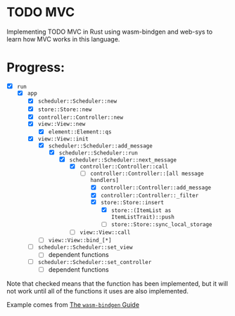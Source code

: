 # TODO MVC

Implementing TODO MVC in Rust using wasm-bindgen and web-sys
to learn how MVC works in this language.

# Progress:
- [x] `run`
  - [x] `app`
    - [x] `scheduler::Scheduler::new`
    - [x] `store::Store::new`
    - [x] `controller::Controller::new`
    - [x] `view::View::new`
        - [x] `element::Element::qs`
    - [x] `view::View::init`
        - [x] `scheduler::Scheduler::add_message`
            - [x] `scheduler::Scheduler::run`
                - [x] `scheduler::Scheduler::next_message`
                    - [x] `controller::Controller::call`
                        - [ ] `controller::Controller::[all message handlers]`
                            - [x] `controller::Controller::add_message`
                            - [x] `controller::Controller::_filter`
                            - [x] `store::Store::insert`
                                - [x] `store::(ItemList as ItemListTrait)::push`
                                - [ ] `store::Store::sync_local_storage`
                    - [ ] `view::View::call`
        - [ ] `view::View::bind_[*]`
    - [ ] `scheduler::Scheduler::set_view`
        - [ ] dependent functions
    - [ ] `scheduler::Scheduler::set_controller`
        - [ ] dependent functions

Note that checked means that the function has been implemented, but it will not
work until all of the functions it uses are also implemented.

Example comes from [The `wasm-bindgen` Guide](https://rustwasm.github.io/docs/wasm-bindgen/examples/todomvc.html)
